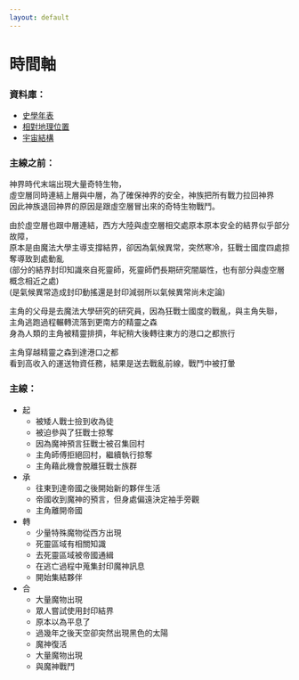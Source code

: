 ```yaml
---
layout: default
---
```


# 時間軸

### 資料庫：
* [史學年表](https://posetmage.com/SettingBook/Setting/Ch1/History)
* [相對地理位置](https://posetmage.com/SettingBook/Setting/Ch1/West-earth)
* [宇宙結構](https://posetmage.com/SettingBook/Setting/Ch3/Universe)

### 主線之前：
神界時代末端出現大量奇特生物，  
虛空層同時連結上層與中層，為了確保神界的安全，神族把所有戰力拉回神界  
因此神族退回神界的原因是跟虛空層冒出來的奇特生物戰鬥。  

由於虛空層也跟中層連結，西方大陸與虛空層相交處原本原本安全的結界似乎部分故障，  
原本是由魔法大學主導支撐結界，卻因為氣候異常，突然寒冷，狂戰士國度四處掠奪導致到處動亂  
(部分的結界封印知識來自死靈師，死靈師們長期研究闇屬性，也有部分與虛空層概念相近之處)  
(是氣候異常造成封印動搖還是封印減弱所以氣候異常尚未定論)  

主角的父母是去魔法大學研究的研究員，因為狂戰士國度的戰亂，與主角失聯，  
主角逃跑過程輾轉流落到更南方的精靈之森  
身為人類的主角被精靈排擠，年紀稍大後轉往東方的港口之都旅行  

主角穿越精靈之森到達港口之都  
看到高收入的運送物資任務，結果是送去戰亂前線，戰鬥中被打暈

### 主線：
* 起
  * 被矮人戰士撿到收為徒
  * 被迫參與了狂戰士掠奪
  * 因為魔神預言狂戰士被召集回村
  * 主角師傅拒絕回村，繼續執行掠奪
  * 主角藉此機會脫離狂戰士族群
* 承
  * 往東到達帝國之後開始新的夥伴生活
  * 帝國收到魔神的預言，但身處偏遠決定袖手旁觀
  * 主角離開帝國
* 轉
  * 少量特殊魔物從西方出現
  * 死靈區域有相關知識
  * 去死靈區域被帝國通緝
  * 在逃亡過程中蒐集封印魔神訊息
  * 開始集結夥伴
* 合
  * 大量魔物出現
  * 眾人嘗試使用封印結界
  * 原本以為平息了
  * 過幾年之後天空卻突然出現黑色的太陽
  * 魔神復活
  * 大量魔物出現
  * 與魔神戰鬥